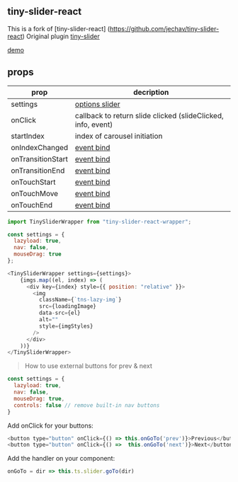 ## tiny-slider-react
This is a fork of [tiny-slider-react] (https://github.com/jechav/tiny-slider-react)
Original plugin [tiny-slider](https://github.com/ganlanyuan/tiny-slider)

[demo](https://codesandbox.io/s/5lzk6jrvn)

## props

|    prop            | decription                                                          |
|------------------  |---------------------------------------------------------------------|
| settings           |  [options slider](https://github.com/ganlanyuan/tiny-slider#options) |
| onClick            |  callback to return slide clicked (slideClicked, info, event)        |
| startIndex         |  index of carousel initiation                                        |
| onIndexChanged     |  [event bind](https://github.com/ganlanyuan/tiny-slider#custom-events) |
| onTransitionStart  |  [event bind](https://github.com/ganlanyuan/tiny-slider#custom-events) | 
| onTransitionEnd    |  [event bind](https://github.com/ganlanyuan/tiny-slider#custom-events) | 
| onTouchStart       |  [event bind](https://github.com/ganlanyuan/tiny-slider#custom-events) | 
| onTouchMove        |  [event bind](https://github.com/ganlanyuan/tiny-slider#custom-events) | 
| onTouchEnd         |  [event bind](https://github.com/ganlanyuan/tiny-slider#custom-events) |d

```js
import TinySliderWrapper from "tiny-slider-react-wrapper";

const settings = {
  lazyload: true,
  nav: false,
  mouseDrag: true
};

<TinySliderWrapper settings={settings}>
    {imgs.map((el, index) => (
      <div key={index} style={{ position: "relative" }}>
        <img
          className={`tns-lazy-img`}
          src={loadingImage}
          data-src={el}
          alt=""
          style={imgStyles}
        />
      </div>
    ))}
</TinySliderWrapper>
```

> How to use external buttons for prev & next

```js
const settings = {
  lazyload: true,
  nav: false,
  mouseDrag: true,
  controls: false // remove built-in nav buttons
}
```


Add onClick for your buttons:
```js
<button type="button" onClick={() => this.onGoTo('prev')}>Previous</button>
<button type="button" onClick={() =>  this.onGoTo('next')}>Next</button>
```

Add the handler on your component:

```js 
onGoTo = dir => this.ts.slider.goTo(dir)
```
